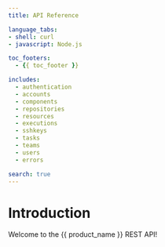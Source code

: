 ```yaml
---
title: API Reference

language_tabs:
- shell: curl
- javascript: Node.js

toc_footers:
  - {{ toc_footer }}

includes:
  - authentication
  - accounts
  - components
  - repositories
  - resources
  - executions
  - sshkeys
  - tasks
  - teams
  - users
  - errors

search: true
---
```


# Introduction

Welcome to the {{ product_name }} REST API!
